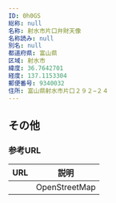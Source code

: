 ```yaml
---
ID: 0h0GS
総称: null
名称: 射水市片口弁財天像
名称読み: null
別名: null
都道府県: 富山県
区域: 射水市
緯度: 36.7642701
経度: 137.1153304
郵便番号: 9340032
住所: 富山県射水市片口２９２−２４
---
```


## その他

### 参考URL

| URL | 説明          |
| --- | ------------- |
|     | OpenStreetMap |

